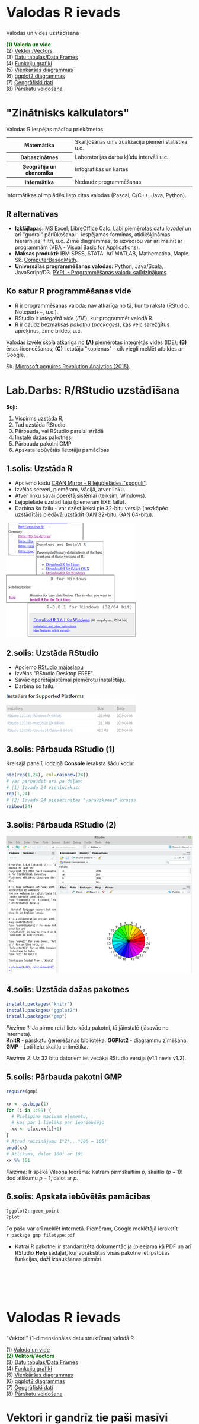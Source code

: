 # &nbsp;

<hgroup>

<h1 style="font-size:28pt">Valodas R ievads</h1>

<blue>Valodas un vides uzstādīšana</blue>

</hgroup><hgroup>

<span style="color:darkgreen">**(1) Valoda un vide**</span>  
<span>(2) [Vektori/Vectors](#section-1)</span>  
<span>(3) [Datu tabulas/Data Frames](#section-2)</span>  
<span>(4) [Funkciju grafiki](#section-3)</span>  
<span>(5) [Vienkāršas diagrammas](#section-4)</span>  
<span>(6) [ggplot2 diagrammas](#section-5)</span>  
<span>(7) [Ģeogrāfiski dati](#section-6)</span>  
<span>(8) [Pārskatu veidošana](#section-7)</span>

</hgroup>


# <lo-theory/> "Zinātnisks kalkulators"

Valodas R iespējas mācību priekšmetos:

<table>
<tr><th>Matemātika</th><td style="text-align:left">Skaitļošanas un vizualizāciju piemēri statistikā u.c.</td></tr>
<tr><th>Dabaszinātnes</th><td style="text-align:left">Laboratorijas darbu kļūdu intervāli u.c.</td></tr>
<tr><th>Ģeogrāfija un ekonomika</th><td style="text-align:left">Infografikas un kartes</td></tr>
<tr><th>Informātika</th><td style="text-align:left">Nedaudz programmēšanas</td></tr>
</table>

Informātikas olimpiādēs lieto citas
valodas (Pascal, C/C++, Java, Python).

## <lo-summary/> R alternatīvas

* **Izklājlapas:** <blue>MS Excel</blue>, <blue>LibreOffice Calc</blue>. Labi piemērotas datu *ievadei* un 
arī "gudrai" pārlūkošanai - iespējamas formiņas, atklikšķināmas hierarhijas, filtri, u.c.
Zīmē diagrammas, to uzvedību var arī mainīt ar programmām 
(VBA - Visual Basic for Applications).
* **Maksas produkti:** <blue>IBM SPSS</blue>, <blue>STATA</blue>. Arī <blue>MATLAB</blue>, 
<blue>Mathematica</blue>, <blue>Maple</blue>. Sk. 
[ComputerBasedMath](https://www.computerbasedmath.org).
* **Universālas programmēšanas valodas:** Python, Java/Scala, JavaScript/D3.
[PYPL - Programmēšanas valodu salīdzinājums](http://pypl.github.io/PYPL.html)


## <lo-summary/> Ko satur R programmēšanas vide

* R ir <blue>programmēšanas valoda</blue>; nav atkarīga 
no tā, kur to raksta (RStudio, Notepad++, u.c.).
* RStudio ir <blue>*integrētā vide*</blue> (*IDE*), 
kur programmēt valodā R. 
* R ir daudz bezmaksas <blue>*pakotņu*</blue> (*packages*), 
kas veic sarežģītus aprēķinus, zīmē bildes, u.c.

Valodas izvēle skolā atkarīga no **(A)** piemērotas integrētās vides (IDE); 
**(B)** ērtas licencēšanas; **(C)** lietotāju "kopienas" - cik viegli meklēt
atbildes ar Google.

Sk. [Microsoft acquires Revolution Analytics (2015)](https://www.cio.com/article/2906456/microsoft-closes-aquisition-of-r-software-and-services-provider.html). 


# <lo-sample/> Lab.Darbs: R/RStudio uzstādīšana

**Soļi:**

1. Vispirms uzstāda R, 
2. Tad uzstāda RStudio. 
3. Pārbauda, vai RStudio pareizi strādā
4. Instalē dažas pakotnes. 
5. Pārbauda pakotni GMP
6. Apskata iebūvētās lietotāju pamācības


## <lo-soln/> 1.solis: Uzstāda R

<hgroup>

* Apciemo kādu [CRAN Mirror - R lejupielādes "spoguli"](https://cran.r-project.org/mirrors.html). 
* Izvēlas serveri, piemēram, Vācijā, atver linku. 
* Atver linku savai operētājsistēmai (teiksim, Windows). 
* Lejupielādē uzstādītāju (piemēram EXE failu). 
* Darbina šo failu - var dzēst ķeksi pie 32-bitu versija (nezkāpēc uzstādītājs 
piedāvā uzstādīt GAN 32-bitu, GAN 64-bitu).

</hgroup>
<hgroup>

![Savāc R valodu](download-r-installer.png)

</hgroup>

## <lo-soln/> 2.solis: Uzstāda RStudio

<hgroup>

* Apciemo [RStudio mājaslapu](https://www.rstudio.com/products/rstudio/download/)
* Izvēlas "RStudio Desktop FREE". 
* Savāc operētājsistēmai piemērotu instalētāju.
* Darbina šo failu.

</hgroup>
<hgroup>

![RStudio lejupielāde](download-rstudio.png)

</hgroup>




## <lo-soln/> 3.solis: Pārbauda RStudio (1)

Kreisajā panelī, lodziņā **Console** ieraksta šādu kodu:

```r
pie(rep(1,24), col=rainbow(24))
# Var pārbaudīt arī pa daļām:
# (1) Izvada 24 vieniniekus:
rep(1,24)
# (2) Izvada 24 piesātinātas "varavīksnes" krāsas
raibow(24)
```

## <lo-soln/> 3.solis: Pārbauda RStudio (2)

![Pārbauda RStudio ar sektoru diagrammu](testing-rstudio.png)


## <lo-soln/> 4.solis: Uzstāda dažas pakotnes

```r
install.packages("knitr")
install.packages("ggplot2")
install.packages("gmp")
```

*Piezīme 1:* Ja pirmo reizi lieto kādu pakotni, tā jāinstalē (jāsavāc no Interneta).  
**KnitR** - pārskatu ģenerēšanas bibliotēka. **GGPlot2** - 
diagrammu zīmēšana. **GMP** - Ļoti lielu skaitļu aritmētika.

*Piezīme 2:* Uz 32 bitu datoriem iet vecāka RStudio versija (v1.1 nevis v1.2).



## <lo-soln/> 5.solis: Pārbauda pakotni GMP

```r
require(gmp)

xx <- as.bigz(1)
for (i in 1:99) {
  # Pielipina masīvam elementu, 
  # kas par 1 lielāks par iepriekšējo
  xx <- c(xx,xx[i]+1)
}
# Atrod reizinājumu 1*2*...*100 = 100!
prod(xx)
# Atlikums, dalot 100! ar 101
xx %% 101
```

*Piezīme:* Ir spēkā Vilsona teorēma: Katram pirmskaitlim $p$, skaitlis $(p-1)!$ 
dod atlikumu $p-1$, dalot ar $p$.

## <lo-soln/> 6.solis: Apskata iebūvētās pamācības

```r
?ggplot2::geom_point
?plot
```

To pašu var arī meklēt internetā. Piemēram, Google meklētājā ierakstīt  
`r package gmp filetype:pdf`

* Katrai R pakotnei ir standartizēta dokumentācija (pieejama kā PDF un arī
RStudio **Help** sadaļā), kur 
aprakstītas visas pakotnē ietilpstošās funkcijas, daži izsaukšanas piemēri.



# &nbsp;

<hgroup>

<h1 style="font-size:28pt">Valodas R ievads</h1>

<blue>"Vektori" (1-dimensionālas datu struktūras) valodā R</blue>

</hgroup><hgroup>

<span>(1) [Valoda un vide](#section)</span>  
<span style="color:darkgreen">**(2) Vektori/Vectors**</span>  
<span>(3) [Datu tabulas/Data Frames](#section-2)</span>  
<span>(4) [Funkciju grafiki](#section-3)</span>  
<span>(5) [Vienkāršas diagrammas](#section-4)</span>  
<span>(6) [ggplot2 diagrammas](#section-5)</span>  
<span>(7) [Ģeogrāfiski dati](#section-6)</span>  
<span>(8) [Pārskatu veidošana](#section-7)</span>

</hgroup>


# <lo-theory/> Vektori ir gandrīz tie paši masīvi

Vektori valodā R pilda apmēram to lomu, ko citās valodās masīvi. 
Ir dažas atšķirības:

* R vektorus var "salipināt", pieaudzēt lielākus, u.c.
* R valodā arī skaitļi un virknes/stringi ir "vektori" (ar garumu $1$)
* R vektoros elementus sāk numurēt no $1$ (nevis no $0$).



## <lo-summary/> Vektora summa un garums

<hgroup>

```r
## Vektors ar 5 elementiem
xx <- c(31,33,36,41,34)
## Garums (jābūt 5)
length(xx)
## Summa (jābūt 175)
sum(xx)
## Aritm. vidējais (būs 35)
sum(xx)/length(xx)
## Tikai 5. elements (būs 34)
xx[5]
## No 3. līdz 5. elementam
sum(xx[3:5])
```

</hgroup>
<hgroup>

* Skaitļu vektora visu elementu summu atrod ar `sum(...)`. 
* Vektora garumu atrod ar funkciju `length(...)`. 
* Var rēķināt aritmētisko vidējo. 

</hgroup>


## <lo-summary/> Vidējā vērtība

<hgroup> 

**Definīcija:** Ja $x_1,x_2,\ldots,x_n$ ir $n$ skaitliski novērojumi, tad
par šo lielumu *vidējo vērtību* sauc aritmētisko vidējo: 
$$\mu = \frac{\sum_{i=1}^n x_i}{n}.$$

*Piezīme:* Vārds "mean" nozīmē gan "nejauks", gan "vidējais".
<blue>*Aritmētiskais vidējais*</blue> (*arithmetic mean*).

</hgroup>


```r
xx <- c(3,2,4,7)
a <- mean(xx)
a
# Vai uzreiz vienā izteiksmē:
mean(c(3,2,4,7))
```

</hgroup>


## <lo-summary/> Dispersija un standartnovirze

<div style="font-size:70%">

**Definīcija:** Par <blue>*dispersiju*</blue> (*variance*) skaitliskiem 
novērojumiem $x_1,x_2,\ldots,x_n$ sauc izteiksmi: 
$$\sigma^2 = \frac{\sum_{i=1}^n (x_i - \mu)^2}{n}.$$

Par <blue>*standartnovirzi*</blue> (*standard deviation*) 
sauc kvadrātsakni no variances:
$$\sigma = \sqrt{\frac{\sum_{i=1}^n (x_i - \mu)^2}{n}}.$$

Ja $x_i$ ir mērvienības (piemēram, centimetri), tad arī $\sigma$ 
mēra centimetros. 

</div>


## <lo-summary/> Dispersija un standartnovirze iztvērumam

<hgroup style="font-size:70%">

Socioloģijā, fizikā un citur 
bieži jāsecina par ģenerālkopu 
no <blue>*iztvēruma*</blue> (*sample*). 
Tad formulā jādala ar $n-1$ (nevis ar $n$):

$$s = \sqrt{\frac{\sum_{i=1}^n (x_i - \mu)^2}{n-1}}.$$

Šādu standartnovirzi (kur dala ar $n-1$) rēķina R funkcija `sd(...)`.  
Visas populācijas standartnovirzei $\sigma$ 
var uzrakstīt savu funkciju `fullSD(...)`.

</hgroup>

```r
xx <- c(31,33,36,41,34)
# Dala ar 4, sanāk 3.807887
sd(xx)

fullSD <- function(x) {
  n <- length(x)
  return(sqrt( 
    sum((x-mean(x))^2)/n
  ))
}

# Dala ar 5, sanāk 3.405877
fullSD(xx)
```

<hgroup>




</hgroup>



# <lo-sample/> LD: Rēķinām KhanAcademy vingrinājumus

**Soļi:**

1. Apciemo KhanAcademy lapu, ieiet kā "Learner". Autentificējas ar Gmail vai Facebook kontu. 
2. Aiziet uz statistikas testiem. 
3. Atvērt testa uzdevumu
3. Aprēķināt vidējo vērtību un standartnovirzi, ierakstīt rezultātus, nosūtīt.

## <lo-soln/> 1.solis: Ieiet KhanAcademy

* Atver [https://www.khanacademy.org](https://www.khanacademy.org). 
* Spiež pogu **Learner** un tad **Login**. 
* Spiež pogu **Continue with Google**. (Ja pārlūkprogrammas sesijā jau esat ielogojušies
Google Epastā, tad pogai vajadzētu strādāt).
* No izvēlnes paņemt **Courses** > **Statistics & Probability**
(Tur ir arī **AP Statistics** - "Advanced Placement" nozīmē padziļinātais).

## <lo-soln/> 2.solis: Atlasīt testus par statistiku

![KhanAcademy tests](khanacademy-test-selection.png)

* Ritināt līdz sadaļai **Summarizing quantitative data**. 
* Izvēlēties *Variance and standard deviation of a population*
* VAI arī *Variance and standard deviation of a sample*

## <lo-soln/> 3.solis: Atvērt testa uzdevumu

![Populācijas standartnovirze](population-sd.png)

## <lo-soln/> Aprēķināt vid.vērtību un standartnovirzi

```r
xx <- c(13,2,1,5,2,7)
mean(xx)
[1] 5
sqrt(sum((xx - mean(xx))^2)/6)
[1] 4.123106
```

Ierakstīt lodziņos noapaļotas vērtības $5$ un $4.1$, nospiest **Check**.


## <lo-soln/> 3.solis: Atvērt citu testa uzdevumu

![Iztvēruma standartnovirze](sample-sd.png)

## <lo-soln/> Aprēķināt vid.vērtību un standartnovirzi

```r
> xx <- c(1,2,2,1,3,3)
> mean(xx)
[1] 2
> sd(xx)
[1] 0.8944272
> round(sd(xx), digits=1)
[1] 0.9
```

Šoreiz mums bija slinkums noapaļot, to dara funkcija `round()`


# &nbsp;

<hgroup>

<h1 style="font-size:28pt">Valodas R ievads</h1>

<blue>Datu tabulas valodā R</blue>

</hgroup><hgroup>

<span>(1) [Valoda un vide](#section)</span>  
<span>(2) [Vektori/Vectors](#section-1)</span>  
<span style="color:darkgreen">**(3) Datu tabulas/Data Frames**</span>  
<span>(4) [Funkciju grafiki](#section-3)</span>  
<span>(5) [Vienkāršas diagrammas](#section-4)</span>  
<span>(6) [ggplot2 diagrammas](#section-5)</span>  
<span>(7) [Ģeogrāfiski dati](#section-6)</span>  
<span>(8) [Pārskatu veidošana](#section-7)</span>

</hgroup>


# <lo-theory/> Kaut kas līdzīgs izklājlapām

<hgroup>

* Datu tabula ir līdzīga izklājlapai - katra rindiņa
parasti apraksta vienu faktu par kādu objektu. 
* Datu tabulas vieglāk apstrādāt, ja tajā neatkārto līdzīgas
kolonnas. Piemēram, ja skolēns saņēmis atzīmes piecos kontroldarbos, tad
labākas kolonnas ir "SkolenaID", "KDnum", "Atzīme". 
(Nevis "SkolenaID", "KD1", "KD2", "KD3", "KD4", "KD5".)

</hgroup>
<hgroup>

```r
class(cars)
head(cars)
nrow(cars)
colnames(cars)
```

*Piezīme:* `cars` ir R "iebūvēta" datu tabuliņa.

</hgroup>


## <lo-summary/> Datu tabulas no kolonnām

```r
> city.names <- c("Tallinn", "Riga", "Vilnius")
> city.pop <- c(435000,615000, 571000)
> cities <- data.frame(names=city.names,population=city.pop)
> 
> cities
    names population
1 Tallinn     435000
2    Riga     615000
3 Vilnius     571000
> 
```


## <lo-summary/> Ielasīšana no CSV faila

```r 
setwd(dirname(rstudioapi::getActiveDocumentContext()$path))
df <- read.table(file="matematikas-centralizetais.csv", 
                 sep=",", header=TRUE)
```

Komanda `setwd(...)` uzstāda tekošo direktoriju. Mūsu gadījumā 
`rstudioapi` (pakotne, kuru vajag pirms lietošanas instalēt)
parāda RStudio tekošo direktoriju, kurā dzīvo izpildāmais scenārijs.  

Var rakstīt arī: `setwd("c:/temp/")` utml.


# <lo-sample/> VISC eksāmenu tabula

**Soļi:** 

1. Saprast VISC eksāmena datus
2. Ielasīt VISC eksāmena datus tabulā (*data frame*)
3. Pielipināt jaunu kolonnu "Part23" - 
cik procentus no maksimuma skolēns 
saņēmis eksāmena 2. un 3. daļā kopā.
4. Izveidot Pīrsona korelāciju starp Part1 un Part23
4. Saskaitīt datus dažādos šķērsgriezumos

Sk. ZIP apakšdirektoriju: **data-analysis-course/chapters/LD-data-frames**


## <lo-soln/> 1.solis: Saprast eksāmena datus


![Excel datu kopa](excel-data-set.png)

* Eksāmenam 3 daļas (1.daļā 25 jautājumi (kopā 25 punkti); 2.daļā ir 
10 jautājumi (kopā 40 punkti); 3.daļā ir 3 jautājumi (kopā 15 punkti)).
* To svari ir attiecīgi $31.25\%$, $50\%$ un $18.75\%$ no kopējā.



## <lo-soln/> 2./3.solis: Ielasa datus, pievieno kolonnu

```r 
setwd(dirname(rstudioapi::getActiveDocumentContext()$path))
df <- read.table(file="matematikas-centralizetais.csv", 
                 sep=",", header=TRUE)
df$Part23 <- (0.50*df$Part2+(0.1875)*df$Part3)/(0.50+0.1875)
```

Tad ieraksta konsolē šādas komandas:

```r
# Cik kāda veida gada atzīmes
table(df$Annual)
# Cik pavisam skolēnu
nrow(df)
# Cik skolēnu katrā klasē
table(df$Class)
```

## <lo-soln/> 4.solis: Pīrsona korelācija

```r
res <- cor.test(df$Part1, df$Part23, method = "pearson")
res
```

![Korelācijas pārskats](correlation-report.png)


## <lo-soln/> 4.solis: Datu filtrēšana

```r
# Vidējais VISC eksāmena vērtējums
> mean(df$Total)
# Vidējā atzīme klasē Nr.4
> mean(df$Annual[df$Class=='4'])
# Vidējie procenti par testa 3.daļu klasē Nr.1
> mean(df$Part3[df$Class=='1'])
# Dažādi vidējie pa klasēm
> aggregate(cbind(Annual,Total) ~ Class, data = df, mean)
  Class Annual  Total
1     1 6.4500 54.050
2     2 7.1600 62.960
3     3 5.6875 39.875
4     4 5.0000 31.360
> 
```







# &nbsp;

<hgroup>

<h1 style="font-size:28pt">Valodas R ievads</h1>

<blue>"Vektori" valodā R</blue>

</hgroup><hgroup>

<span>(1) [Valoda un vide](#section)</span>  
<span>(2) [Vektori/Vectors](#section-1)</span>  
<span>(3) [Datu tabulas/Data Frames](#section-2)</span>  
<span style="color:darkgreen">**(4) Funkciju grafiki**</span>  
<span>(5) [Vienkāršas diagrammas](#section-4)</span>  
<span>(6) [ggplot2 diagrammas](#section-5)</span>  
<span>(7) [Ģeogrāfiski dati](#section-6)</span>  
<span>(8) [Pārskatu veidošana](#section-7)</span>

</hgroup>

# <lo-theory/> Punktu un līniju zīmēšana

* Dekarta koordinātu sistēma pielāgojas lielākajām 
un mazākajām $x$ un $y$ vērtībām (bet var "izstaipīt"
citādi). 
* Zīmēšana pa punktiem, to savienošana ar līnijām, 
noklusēto aplīšu aizstāšana ar citām figūriņām.

Sk. [Plotting discontinuous functions](http://www.cfm.brown.edu/people/dobrush/am33/R/discount.html)

## <lo-summary/> Tangensa funkcijas grafiks

<hgroup>

```r
xx <- seq(-3,3,by=0.01)
yy <- tan(xx)
plot(xx,yy,type="l", col="red")
```

Funkcija pieņem ļoti lielas vērtības, 
iziet ārpus saprātīgiem mērogiem.

</hgroup>
<hgroup>

![Slikts tangenss](bad-tan-graph.png)

</hgroup>


## <lo-summary/> Citas pārtrauktas funkcijas

```r
a <- function(x) { 
  ifelse((x < 1),x^2-1,
    ifelse((1<x & x<2),x^3-5, 
      ifelse((x>2.1),5 - 2*x, NA)
    )
  ) 
} 
plot(a,xlim=c(-3,5), ylim = c(-4,7), col="red") 
abline(v=0, h=0)
```

## <lo-summary/> Izlabots tangenss

*Ideja:* Izmetam no vektoriem xx un yy tās vērtības, kurām 
tangenss ir pārāk liels (aizstājam ar `NA` - Not a number).

```r
xx <- seq(-3,3,by=0.01)
yy <- tan(xx)
xx[which(yy > 10)] = NA
yy[which(yy > 10)] = NA
plot(xx,yy,type="l", col="red",xlim=c(-3,3),ylim=c(-3,3))
# asimptotas
abline(v=c(-pi/2,pi/2), lty=3,col="blue")
grid()
abline(v=0, h=0)
```



## <lo-summary/> Vienkāršu animāciju veidošana

* Animētas un interaktīvas bildes parasti veido ar JavaScript;
tā ir cita programmēšanas valoda, ko saprot vairums pārlūkprogrammu (*browsers*). 
* R/RStudio var sagatavot JSON datus JavaScript programmai. 
* R/RStudio var arī veidot animētu GIF, kur animācija ir "iebūvēta" 
pašā attēla failā. 

**Ko darīt ar izveidoto grafiku?**

* Var saglabāt <blue>*starpliktuvē*</blue> (*clipboard*)
* Var saglabāt failā ar dialogu **Export** > **Save as Image**
* Var saglabāt scenārijā norādītajā failā

# <lo-sample/> Izveidot animētu Teilora rindu

**Soļi:** 

1. Izveidot funkciju, kas rēķina $y=sin(x)$ Teilora rindas parciālsummu
līdz $k$-tajam loceklim:
$$\sum_{i=0}^{k} \frac{(-1)^k x^{2k+1}}{(2k+1)!}.$$
2. Izveidot bildītes, kurās šos grafikus var noglabāt.
3. Sašūt bildītes ar GIF veidotāju "convert"

Sk. ZIP apakšdirektoriju: **data-analysis-course/chapters/LD-animated-gifs**





# &nbsp;

<hgroup>

<h1 style="font-size:28pt">Valodas R ievads</h1>

<blue>"Vektori" valodā R</blue>

</hgroup><hgroup>

<span>(1) [Valoda un vide](#section)</span>  
<span>(2) [Vektori/Vectors](#section-1)</span>  
<span>(3) [Datu tabulas/Data Frames](#section-2)</span>  
<span>(4) [Funkciju grafiki](#section-3)</span>  
<span style="color:darkgreen">**(5) Vienkāršas diagrammas**</span>  
<span>(6) [ggplot2 diagrammas](#section-5)</span>  
<span>(7) [Ģeogrāfiski dati](#section-6)</span>  
<span>(8) [Pārskatu veidošana](#section-7)</span>

</hgroup>

# <lo-theory/> Vienkāršu diagrammu veidi

* Lai būtu, ko zīmēt, var sākt ar "datu ģenerēšanu". 
* Varam apskatīt dažus diagrammu veidus: `barplot`, `pie`, `hist`.


# <lo-theory/> Sadalījumu funkcijas

<div style="font-size:75%">

<table>
<tr><th>Sadalījums</th><th>Blīvumfunkcija</th><th>Sadalījumfunkcija</th><th>Kvantiļu funkcija</th><th>Ģenerators</th></tr>
<tr><th>Normālais</th><td>`dnorm()`</td><td>`pnorm()`</td><td>`qnorm()`</td><td>`rnorm()`</td></tr>
<tr><th>Vienmērīgais</th><td>`dunif()`</td><td>`punif()`</td><td>`qunif()`</td><td>`runif()`</td></tr>
<tr><th>Binomiālais</th><td>`dbinom()`</td><td>`pbinom()`</td><td>`qbinom()`</td><td>`rbinom()`</td></tr>
<tr><th>Eksponenciālais</th><td>`dexp()`</td><td>`pexp()`</td><td>`qexp()`</td><td>`rexp()`</td></tr>
<tr><th>Puasona</th><td>`dpois()`</td><td>`ppois()`</td><td>`qpois()`</td><td>`rpois()`</td></tr>
</table>

</div>


# <lo-sample/> Lab.darbs: Empīriska gadījumlieluma attēlošana

**Soļi:**

1. Atrod M.Bendika (lietotājs "mbendiks") Twitter ierakstus 2018.g., kur minēts vārds "rozīnes".
2. Izveido varbūtisku eksperimentu $1000$ sausiņu (vai saldējumu) izgatavošanai tā, 
lai katrā saldējumā būtu vidēji $10$ rozīnes. (Izmantot Puasona sadalījumu 
ar $\lambda = 10$.) 
3. Attēlo eksperimenta rezultātu histogrammā. Saskaitīt, cik sausiņos/saldējumos
būs (A) mazāk kā $5$ rozīnes; (B) neviena rozīne.


## <lo-soln/> 1.solis: Atrod tvītus par rozīnēm

* Apciemo www.twitter.com. Ievada meklēšanas lodziņā:  
`from:mbendiks rozīnes since:2018-01-01 until:2018-12-31`

![Par rozīnēm](saldejumu-standarts.png)

## <lo-soln/> 2.solis: Varbūtisks eksperiments

<hgroup>

```r
# Apskata rpois dokumentāciju
?rpois
# Izsauc ar parametriem
xx <- rpois(n=1000,lambda=10)
# Saskaita TRUE (kam rozīņu < 5)
sum(xx < 5)
# Saskaita TRUE (kam rozīņu nav)
sum(xx == 0)
# Tabula pa rozīņu skaitiem
table(xx)
```

</hgroup>

<hgroup>

![Puasona lab.d.](puasona-labd.png)

</hgroup>


## <lo-soln/> 3.solis: Joslu diagramma

<hgroup>

```r
# Citi Puasona nejaušie skaitļi
xx <- rpois(n=1000,lambda=10)
# Tabula ar kopsavilkumu
tt <- table(xx)
# Joslu diagramma
barplot(height=as.vector(tt),
  names.arg=names(tt))
grid()
```

*Piezīme.* Nepārtrauktiem sadalījumiem atbilst histogrammas, 
diskrētiem - joslu diagrammas (stabiņiem ir atstarpes).

</hgroup>

<hgroup>

![Joslu diagramma](poisson-barchart.png)

</hgroup>



# <lo-sample/> Citi laboratorijas darbi...

1. Izmantojot [Vikipēdijas datus par vidējo garumu vīriešiem un sievietēm Somijā](https://en.wikipedia.org/wiki/List_of_average_human_height_worldwide), atrast varbūtību, ka nejauši izvēlēta vīrieša (attiecīgi 
sievietes) garums ir intervālā $[180;190]$ centimetri. Pieņemt, ka garuma
standartnovirze sievietēm ir $\sigma_s = 6\,\text{cm}$ un vīriešiem $\sigma_v = 7\,\text{cm}$. 
2. Veikt randomizētus eksperimentus spēlei "Cirks", kur katru gājienu nosaka metamā 
kauliņa rezultāts un, nonākot noteiktās pozīcijās, lauciņa numuram pieskaita vai 
atņem kaut ko. Atrast vidējo kauliņa metienu skaitu, lai nonāktu beigu lauciņā "100". 

* Viens metamā kauliņa metiena rezultāts: `sample(1:6,1)`
* Divu metienu summa: `sum(sample(1:6,2,replace=TRUE))` vai `sample(1:6,1)+sample(1:6,1)`




# &nbsp;

<hgroup>

<h1 style="font-size:28pt">Valodas R ievads</h1>

<blue>"Vektori" valodā R</blue>

</hgroup><hgroup>

<span>(1) [Valoda un vide](#section)</span>  
<span>(2) [Vektori/Vectors](#section-1)</span>  
<span>(3) [Datu tabulas/Data Frames](#section-2)</span>  
<span>(4) [Funkciju grafiki](#section-3)</span>  
<span>(5) [Vienkāršas diagrammas](#section-4)</span>  
<span style="color:darkgreen">**(6) ggplot2 diagrammas**</span>  
<span>(7) [Ģeogrāfiski dati](#section-6)</span>  
<span>(8) [Pārskatu veidošana](#section-7)</span>

</hgroup>

# <lo-theory/> Diagrammas ar ggplot2

* Funkcijām `plot()`, `points()`, `barplot()`, `pie()` 
ir neskaitāmi parametri dažādām dzīves situācijām. 
* Vai var kombinēt vizualizācijas elementus tā, kā nevienā 
bibliotēkā tas "nav paredzēts". 
   * Var zīmēt attēlus ar vektorgrafikas elementiem (līnijām, 
taisnstūriem, teksta gabaliņiem, utml.), teiksim, 
ar pakotni `grid`. Kaut ko līdzīgu dara arī JavaScript
bibliotēka D3. 
   * Var zīmēt attēlus ar pakotni `ggplot2`, kas 
izmanto "diagrammu algebru".


## <lo-summary/> Diagrammu algebra

* Diagrammu pamazām pieaudzē, tai "pieskaitot" jaunas
izteiksmes, kas apraksta kādas koordinātu asis zīmēt, 
kādus objektus uzlikt diagrammai, u.c.
* Diagrammu var piešķirt mainīgajam, atgriezt kā funkcijas vērtību. 
* Zīmēšanas brīdī diagramma pārvēršas par rastra (PNG) vai 
vektorgrafikas (SVG) attēlu, noteiktā izšķirtspējā 
attēlo burtiņus.


# <lo-sample/> Centralizēto eksāmenu dati

**Soļi**

1. Ielasīt tabulu ar eksāmena datiem.
2. Pakāpeniski uzaudzēt ggplot2 diagrammu
3. Ar scenārija komandu noglabāt diagrammu PNG failā



## <lo-soln/> Pilns atrisinājums

```r
require(ggplot2)
require(RColorBrewer)
setwd(dirname(rstudioapi::getActiveDocumentContext()$path))
df <- read.table(file="matematikas-centralizetais.csv", 
                 sep=",", header=TRUE)
df$Part23 = 0.50*df$Part2 + (0.1875)*df$Part3
ggplot(df, aes(x=Part1, y=Part23, color=as.factor(Class))) + 
  geom_point() + 
  scale_color_manual(values=brewer.pal(4,"Set1")) + 
  geom_smooth(method='lm', se = FALSE)
```

## <lo-soln/> Attēls (Izkliedes diagramma)

![Scatterplot](scatterplot.png)




# &nbsp;

<hgroup>

<h1 style="font-size:28pt">Valodas R ievads</h1>

<blue>"Vektori" valodā R</blue>

</hgroup><hgroup>

<span>(1) [Valoda un vide](#section)</span>  
<span>(2) [Vektori/Vectors](#section-1)</span>  
<span>(3) [Datu tabulas/Data Frames](#section-2)</span>  
<span>(4) [Funkciju grafiki](#section-3)</span>  
<span>(5) [Vienkāršas diagrammas](#section-4)</span>  
<span>(6) [ggplot2 diagrammas](#section-5)</span>  
<span style="color:darkgreen">**(7) Ģeogrāfiski dati**</span>  
<span>(8) [Pārskatu veidošana](#section-7)</span>

</hgroup>

# <lo-sample/> Izveidot krāsainu karti

1. Instalēt trūkstošās pakotnes
2. Darbināt scenāriju, lai veidotu karti

Sk. ZIP apakšdirektoriju: **data-analysis-course/chapters/LD-kartes**

## <lo-soln/> 1.solis: Instalēt trūkstošās pakotnes

```r
install.packages("rgeos")
install.packages("maptools")
install.packages("sp")
install.packages("classInt")
install.packages("RColorBrewer")
```

## <lo-soln/> 2.solis: Darbināt scenāriju

* Atvērt direktoriju **data-analysis-course/chapters/LD-kartes**
* Atvērt ar RStudio failu `krasaina-karte.R`
* Ar **Ctrl+A** iezīmēt visu scenārija tekstu
* Spiestu pogu **Run**
* Pārliecināties, ka rodas attēls **krasaina-karte-2018-01-01.png**





# &nbsp;

<hgroup>

<h1 style="font-size:28pt">Valodas R ievads</h1>

<blue>"Vektori" valodā R</blue>

</hgroup><hgroup>

<span>(1) [Valoda un vide](#section)</span>  
<span>(2) [Vektori/Vectors](#section-1)</span>  
<span>(3) [Datu tabulas/Data Frames](#section-2)</span>  
<span>(4) [Funkciju grafiki](#section-3)</span>  
<span>(5) [Vienkāršas diagrammas](#section-4)</span>  
<span>(6) [ggplot2 diagrammas](#section-5)</span>  
<span>(7) [Ģeogrāfiski dati](#section-6)</span>  
<span style="color:darkgreen">**(8) Pārskatu veidošana**</span>

</hgroup>

# <lo-theory/> KnitR bibliotēka

KnitR ir viena cilvēka (Yi Huei) projekts, kas ir tik populārs,
ka ir "iebūvēts" rīkā RStudio. Tajā apvienotas vairākas tehnoloģijas:

* RStudio vide
* R diagrammas (parastās, ggplot2, jebkādas citas)
* Markdown - ļoti vienkāršs wiki-stila marķējums; ar to var rakstīt
<blue>*dekorētu tekstu*</blue> (*rich text*) - teksta izcēlumi, linki, tabulas.
* LaTeX - matemātikas formulas un smuka PDF veidošana.
* Paša KnitR marķējums (lai tekstā iekļautu attēlus, formulas, u.c.). 











